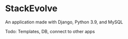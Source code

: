 # StackEvolve
An application made with Django, Python 3.9, and MySQL

Todo:
Templates, DB, connect to other apps
